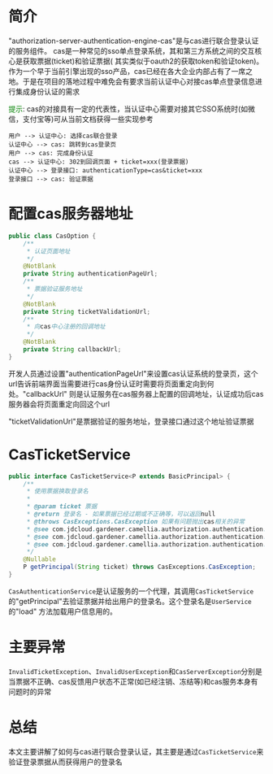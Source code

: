 # 简介

"authorization-server-authentication-engine-cas"是与cas进行联合登录认证的服务组件。 cas是一种常见的sso单点登录系统，其和第三方系统之间的交互核心是获取票据(ticket)和验证票据(
其实类似于oauth2的获取token和验证token)。 作为一个早于当前引擎出现的sso产品，cas已经在各大企业内部占有了一席之地。于是在项目的落地过程中难免会有要求当前认证中心对接cas单点登录信息进行集成身份认证的需求

<font color=green>提示</font>: cas的对接具有一定的代表性，当认证中心需要对接其它SSO系统时(如微信，支付宝等)可从当前文档获得一些实现参考

```plantuml
用户 --> 认证中心: 选择cas联合登录
认证中心 --> cas: 跳转到cas登录页
用户 --> cas: 完成身份认证
cas --> 认证中心: 302到回调页面 + ticket=xxx(登录票据)
认证中心 --> 登录接口: authenticationType=cas&ticket=xxx
登录接口 --> cas: 验证票据
```

# 配置cas服务器地址

```java
public class CasOption {
    /**
     * 认证页面地址
     */
    @NotBlank
    private String authenticationPageUrl;
    /**
     * 票据验证服务地址
     */
    @NotBlank
    private String ticketValidationUrl;
    /**
     * 向cas中心注册的回调地址
     */
    @NotBlank
    private String callbackUrl;
}
```

开发人员通过设置"authenticationPageUrl"来设置cas认证系统的登录页，这个url告诉前端界面当需要进行cas身份认证时需要将页面重定向到何处。"callbackUrl"
则是认证服务在cas服务器上配置的回调地址，认证成功后cas服务器会将页面重定向回这个url

"ticketValidationUrl"是票据验证的服务地址，登录接口通过这个地址验证票据

# CasTicketService

```java
public interface CasTicketService<P extends BasicPrincipal> {
    /**
     * 使用票据换取登录名
     *
     * @param ticket 票据
     * @return 登录名 - 如果票据已经过期或不正确等，可以返回null
     * @throws CasExceptions.CasException 如果有问题抛出cas相关的异常
     * @see com.jdcloud.gardener.camellia.authorization.authentication.main.exception.client.InvalidTicketException
     * @see com.jdcloud.gardener.camellia.authorization.authentication.main.exception.client.InvalidUserException
     * @see com.jdcloud.gardener.camellia.authorization.authentication.main.exception.server.CasServerException
     */
    @Nullable
    P getPrincipal(String ticket) throws CasExceptions.CasException;
}
```

`CasAuthenticationService`是认证服务的一个代理，其调用`CasTicketService`的"getPrincipal"去验证票据并给出用户的登录名。这个登录名是`UserService`的"load"
方法加载用户信息用的。

# 主要异常

`InvalidTicketException`、`InvalidUserException`和`CasServerException`分别是当票据不正确、cas反馈用户状态不正常(如已经注销、冻结等)和cas服务本身有问题时的异常

# 总结

本文主要讲解了如何与cas进行联合登录认证，其主要是通过`CasTicketService`来验证登录票据从而获得用户的登录名
